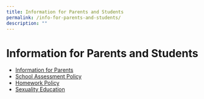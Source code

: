 ```yaml
---
title: Information for Parents and Students
permalink: /info-for-parents-and-students/
description: ""
---
```

# **Information for Parents and Students**

* [Information for Parents](/info-for-parents-and-students/information-for-parents/2022-homework-policy/)
* [School Assessment Policy](/info-for-parents-and-students/information-for-parents/school-based-assessment-structure-2022/)
* [Homework Policy](/info-for-parents-and-students/information-for-parents/2022-homework-policy/)
* [Sexuality Education](/info-for-parents-and-students/information-for-parents/sexuality-education-for-p5-n-p6-parents/)